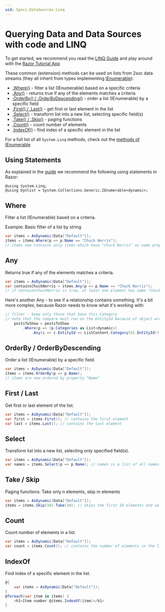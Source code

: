 ```yaml
---
uid: Specs.DataSources.Linq
---
```

# Querying Data and Data Sources with code and LINQ

To get started, we recommend you read the [LINQ Guide](xref:Specs.DataSources.LinqGuide) and play around with the [Razor Tutorial App](https://2sxc.org/en/apps/app/razor-tutorial)

These common (extension) methods can be used on lists from 2sxc data streams (they all inherit from types implementing [IEnumerable](https://msdn.microsoft.com/de-de/library/system.collections.ienumerable(v=vs.110).aspx)):
* [.Where()](#where) - filter a list (IEnumerable) based on a specific criteria
* [.Any()](#any) - returns true if any of the elements matches a criteria
* [.OrderBy() / .OrderByDescending()](#orderby--orderbydescending) - order a list (IEnumerable) by a specific field
* [.First() / .Last()](#first--last) - get first or last element in the list
* [.Select()](#select) - transform list into a new list, selecting specific field(s)
* [.Take() / .Skip()](#take--skip) - paging functions
* [.Count()](#count) - count number of elements
* [.IndexOf()](#indexof) - find index of a specific element in the list

For a full list of all `System.Linq` methods, check out the [methods of IEnumerable](https://docs.microsoft.com/en-us/dotnet/api/system.linq.enumerable?view=netframework-4.7.2#methods)

## Using Statements

As explained in the [guide](xref:Specs.DataSources.LinqGuide) we recommend the following using statements in Razor:

```razor
@using System.Linq;
@using Dynlist = System.Collections.Generic.IEnumerable<dynamic>;
```

## Where
Filter a list (IEnumerable) based on a criteria.

Example: Basic filter of a list by string

```C#
var items = AsDynamic(Data["Default"]);
items = items.Where(p => p.Name == "Chuck Norris");
// items now contains only items which have "Chuck Norris" as name property
```

## Any
Returns true if any of the elements matches a criteria.

```C#
var items = AsDynamic(Data["Default"]);
var containsChuckNorris = items.Any(p => p.Name == "Chuck Norris");
// if containsChuckNorris is true, at least one element has name "Chuck Norris"
```

Here's another Any - to see if a relationship contains something. It's a bit more complex, because Razor needs to know what it's working with:

```c#
// filter - keep only those that have this Category
// note that the compare must run on the EntityId because of object wrapping/unwrapping
    postsToShow = postsToShow
        .Where(p => (p.Categories as List<dynamic>)
            .Any(c => c.EntityId == ListContent.Category[0].EntityId))

```

## OrderBy / OrderByDescending
Order a list (IEnumerable) by a specific field.

```C#
var items = AsDynamic(Data["Default"]);
items = items.OrderBy(p => p.Name);
// items are now ordered by property "Name"
```

## First / Last
Get first or last element of the list.

```C#
var items = AsDynamic(Data["Default"]);
var first = items.First(); // contains the first element
var last = items.Last(); // contains the last element
```

## Select
Transform list into a new list, selecting only specified field(s).

```C#
var items = AsDynamic(Data["Default"]);
var names = items.Select(p => p.Name); // names is a list of all names
```

## Take / Skip
Paging functions: Take only n elements, skip m elements

```C#
var items = AsDynamic(Data["Default"]);
items = items.Skip(10).Take(10); // Skips the first 10 elements and select only 10
```

## Count
Count number of elements in a list.

```C#
var items = AsDynamic(Data["Default"]);
var count = items.Count(); // contains the number of elements in the list
```

## IndexOf
Find index of a specific element in the list.

```C#
@{
    var items = AsDynamic(Data["Default"]);
}
@foreach(var item in items) {
    <h1>Item number @items.IndexOf(item)</h1>
}
```